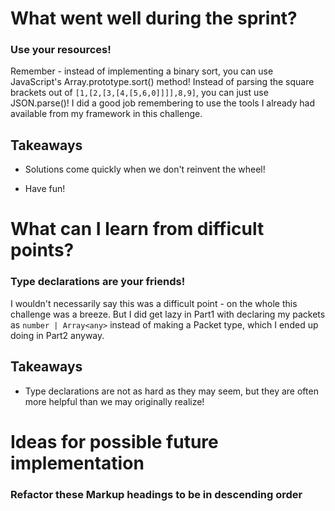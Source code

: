 # What went well during the sprint?

### Use your resources!

Remember - instead of implementing a binary sort, you can use JavaScript's Array.prototype.sort() method! Instead of parsing the square brackets out of `[1,[2,[3,[4,[5,6,0]]]],8,9]`, you can just use JSON.parse()! I did a good job remembering to use the tools I already had available from my framework in this challenge.

## Takeaways

- Solutions come quickly when we don't reinvent the wheel!

- Have fun!

# What can I learn from difficult points?

### Type declarations are your friends!

I wouldn't necessarily say this was a difficult point - on the whole this challenge was a breeze. But I did get lazy in Part1 with declaring my packets as `number | Array<any>` instead of making a Packet type, which I ended up doing in Part2 anyway.

## Takeaways

- Type declarations are not as hard as they may seem, but they are often more helpful than we may originally realize!

# Ideas for possible future implementation

### Refactor these Markup headings to be in descending order
